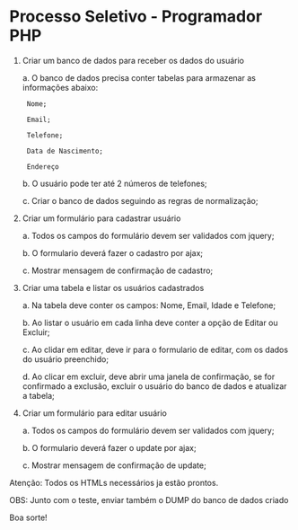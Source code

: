 # Processo Seletivo - Programador PHP

1) Criar um banco de dados para receber os dados do usuário 
 	
	a. O banco de dados precisa conter tabelas para armazenar as informações abaixo:
  	
		Nome; 
  	
		Email; 
  		
		Telefone; 
  		
		Data de Nascimento; 
  		
		Endereço		 
 	
	b. O usuário pode ter até 2 números de telefones;	 
 	
	c. Criar o banco de dados seguindo as regras de normalização;

 
1) Criar um formulário para cadastrar usuário

 	a. Todos os campos do formulário devem ser validados  com jquery;
 
 	b. O formulario deverá fazer o cadastro por ajax;	
 
 	c. Mostrar mensagem de confirmação de cadastro;

 
2) Criar uma tabela e listar os usuários cadastrados
 
 	a. Na tabela deve conter os campos: Nome, Email, Idade e Telefone;
 
 	b. Ao listar o usuário em cada linha deve conter a opção de Editar ou Excluir;
 
 	c. Ao clidar em editar, deve ir para o formulario de editar, com os dados do usuário preenchido;
 
 	d. Ao clicar em excluir, deve abrir uma janela de confirmação, se for confirmado a exclusão, excluir o usuário do banco de dados e atualizar a tabela;	

 
3) Criar um formulário para editar usuário

 	a. Todos os campos do formulário devem ser validados com jquery;

 	b. O formulario deverá fazer o update por ajax;

 	c. Mostrar mensagem de confirmação de update;

 
Atenção: Todos os HTMLs necessários ja estão prontos.

OBS: Junto com o teste, enviar também o DUMP do banco de dados criado

Boa sorte!
